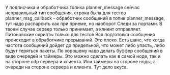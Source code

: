 У подписчика и обработчика топика planner_message сейчас неправильный тип сообщения, строка была для тестов
planner_msg_callback - обработчик сообщений в топик planner_message, тут надо распарсить как при приеме, но наоборот
Следи за портами. В твоем случае сервер только принимает, а клиент отправляет. Питоновские скрипты только для тестов
Вся подготовка сообщения происходит в обработчике прерываний. Это плохо. Есть шанс, что когда частота сообщений дойдет до придельной, что может либо упасть, либо будут теряться пакеты. По хорошему надо делать буффер сообщений в виде очередей и таймеры. Это можно сделать как в самой ноде, так и на стороне udp сервера и клиента. Или таймеры на стороне ноды, а очереди на стороне сервера и клиента. Тут дело вкуса.
